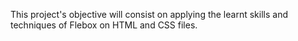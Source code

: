 This project's objective will consist on applying the learnt skills and techniques of Flebox on HTML and CSS files.
